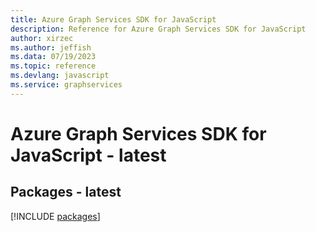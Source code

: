 ```yaml
---
title: Azure Graph Services SDK for JavaScript
description: Reference for Azure Graph Services SDK for JavaScript
author: xirzec
ms.author: jeffish
ms.data: 07/19/2023
ms.topic: reference
ms.devlang: javascript
ms.service: graphservices
---
```

# Azure Graph Services SDK for JavaScript - latest
## Packages - latest
[!INCLUDE [packages](graph-services-index.md)]